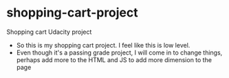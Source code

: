 # shopping-cart-project
Shopping cart Udacity project

- So this is my shopping cart project. I feel like this is low level.
- Even though it's a passing grade project, I will come in to change things, perhaps add more to the HTML and JS to add more dimension to the page
